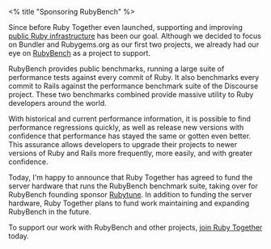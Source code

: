 <% title "Sponsoring RubyBench" %>

Since before Ruby Together even launched, supporting and improving [public Ruby infrastructure](<%= roadmap_path %>) has been our goal. Although we decided to focus on Bundler and Rubygems.org as our first two projects, we already had our eye on [RubyBench](http://rubybench.org) as a project to support.

RubyBench provides public benchmarks, running a large suite of performance tests against every commit of Ruby. It also benchmarks every commit to Rails against the performance benchmark suite of the Discourse project. These two benchmarks combined provide massive utility to Ruby developers around the world.

With historical and current performance information, it is possible to find performance regressions quickly, as well as release new versions with confidence that performance has stayed the same or gotten even better. This assurance allows developers to upgrade their projects to newer versions of Ruby and Rails more frequently, more easily, and with greater confidence.

Today, I'm happy to announce that Ruby Together has agreed to fund the server hardware that runs the RubyBench benchmark suite, taking over for RubyBench founding sponsor [Rubytune](http://rubytune.com). In addition to funding the server hardware, Ruby Together plans to fund work maintaining and expanding RubyBench in the future.

To support our work with RubyBench and other projects, [join Ruby Together](<%= join_path %>) today.